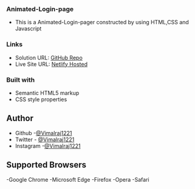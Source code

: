 ### Animated-Login-page
  - This is a Animated-Login-pager constructed by using HTML,CSS and Javascript
### Links

- Solution URL: [GitHub Repo](https://github.com/Vimalraj1221/animated-login-page)
- Live Site URL: [Netlify Hosted](https://classy-boba-653ce8.netlify.app/)

### Built with

- Semantic HTML5 markup
- CSS style properties 

## Author

- Github -[@Vimalraj1221](https://www.github.com/Vimalraj1221)
- Twitter - [@Vimalraj1221](https://twitter.com/VimalRaj_1221)
- Instagram -[@Vimalraj1221](https://www.instagram.com/vimalraj_1221/)

## Supported Browsers

-Google Chrome
-Microsoft Edge
-Firefox
-Opera
-Safari

